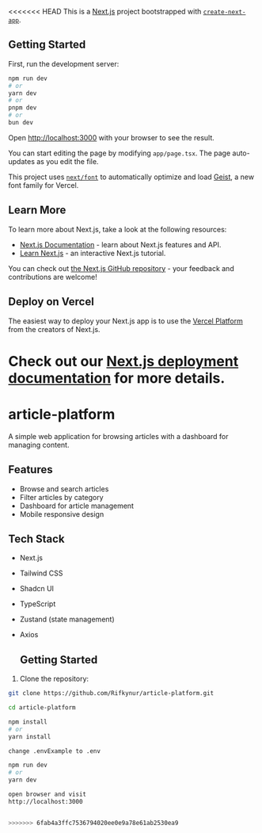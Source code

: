 <<<<<<< HEAD
This is a [Next.js](https://nextjs.org) project bootstrapped with [`create-next-app`](https://nextjs.org/docs/app/api-reference/cli/create-next-app).

## Getting Started

First, run the development server:

```bash
npm run dev
# or
yarn dev
# or
pnpm dev
# or
bun dev
```

Open [http://localhost:3000](http://localhost:3000) with your browser to see the result.

You can start editing the page by modifying `app/page.tsx`. The page auto-updates as you edit the file.

This project uses [`next/font`](https://nextjs.org/docs/app/building-your-application/optimizing/fonts) to automatically optimize and load [Geist](https://vercel.com/font), a new font family for Vercel.

## Learn More

To learn more about Next.js, take a look at the following resources:

- [Next.js Documentation](https://nextjs.org/docs) - learn about Next.js features and API.
- [Learn Next.js](https://nextjs.org/learn) - an interactive Next.js tutorial.

You can check out [the Next.js GitHub repository](https://github.com/vercel/next.js) - your feedback and contributions are welcome!

## Deploy on Vercel

The easiest way to deploy your Next.js app is to use the [Vercel Platform](https://vercel.com/new?utm_medium=default-template&filter=next.js&utm_source=create-next-app&utm_campaign=create-next-app-readme) from the creators of Next.js.

Check out our [Next.js deployment documentation](https://nextjs.org/docs/app/building-your-application/deploying) for more details.
=======
# article-platform

A simple web application for browsing articles with a dashboard for managing content.

## Features

- Browse and search articles
- Filter articles by category
- Dashboard for article management
- Mobile responsive design

## Tech Stack

- Next.js
- Tailwind CSS
- Shadcn UI
- TypeScript
- Zustand (state management)
- Axios

  ## Getting Started

1. Clone the repository:

```bash
git clone https://github.com/Rifkynur/article-platform.git

cd article-platform

npm install
# or
yarn install

change .envExample to .env

npm run dev
# or
yarn dev

open browser and visit
http://localhost:3000


>>>>>>> 6fab4a3ffc7536794020ee0e9a78e61ab2530ea9
